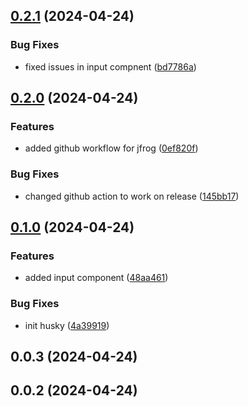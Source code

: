 

## [0.2.1](https://github.com/Eswar-Oruganti/component-lib/compare/0.2.0...0.2.1) (2024-04-24)


### Bug Fixes

* fixed issues in input compnent ([bd7786a](https://github.com/Eswar-Oruganti/component-lib/commit/bd7786a21fcf6fd4dea33f329d7227c73948faaa))

## [0.2.0](https://github.com/Eswar-Oruganti/component-lib/compare/0.1.0...0.2.0) (2024-04-24)


### Features

* added github workflow for jfrog ([0ef820f](https://github.com/Eswar-Oruganti/component-lib/commit/0ef820fd9161e6585460a5e914ac999e2a8e9c0a))


### Bug Fixes

* changed github action to work on release ([145bb17](https://github.com/Eswar-Oruganti/component-lib/commit/145bb17624d8eb9260d278e47fdb7f977ee02d07))

## [0.1.0](https://github.com/Eswar-Oruganti/component-lib/compare/0.0.3...0.1.0) (2024-04-24)


### Features

* added input component ([48aa461](https://github.com/Eswar-Oruganti/component-lib/commit/48aa461923780703ea54417a572d7a76873fa33f))


### Bug Fixes

* init husky ([4a39919](https://github.com/Eswar-Oruganti/component-lib/commit/4a39919caabb219c3e183ff9cbbc7059ebeff0a1))

## 0.0.3 (2024-04-24)

## 0.0.2 (2024-04-24)
